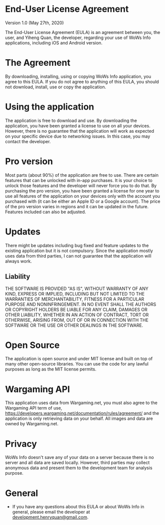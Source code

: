 # End-User License Agreement
Version 1.0 (May 27th, 2020)

The End-User License Agreement (EULA) is an agreement between you, the user, and Yiheng Quan, the developer, regarding your use of WoWs Info applications, including iOS and Android version.

# The Agreement
By downloading, installing, using or copying WoWs Info application, you agree to this EULA. If you do not agree to anything of this EULA, you should not download, install, use or copy the application.

# Using the application
The application is free to download and use. By downloading the application, you have been granted a license to use on all your devices. However, there is no guarantee that the application will work as expected on your specific device due to networking issues. In this case, you may contact the developer.

# Pro version
Most parts (about 90%) of the application are free to use. There are certain features that can be unlocked with in-app purchases. It is your choice to unlock those features and the developer will never force you to do that. By purchasing the pro version, you have been granted a license for one year to use all features of the application on your devices only with the account you purchased with (it can be either an Apple ID or a Google account). The price of the pro version varies in regions and it can be updated in the future. Features included can also be adjusted. 

# Updates
There might be updates including bug fixed and feature updates to the existing application but it is not compulsory. Since the application mostly uses data from third parties, I can not guarantee that the application will always work.

## Liability
THE SOFTWARE IS PROVIDED "AS IS", WITHOUT WARRANTY OF ANY KIND, EXPRESS OR
IMPLIED, INCLUDING BUT NOT LIMITED TO THE WARRANTIES OF MERCHANTABILITY,
FITNESS FOR A PARTICULAR PURPOSE AND NONINFRINGEMENT. IN NO EVENT SHALL THE
AUTHORS OR COPYRIGHT HOLDERS BE LIABLE FOR ANY CLAIM, DAMAGES OR OTHER
LIABILITY, WHETHER IN AN ACTION OF CONTRACT, TORT OR OTHERWISE, ARISING FROM,
OUT OF OR IN CONNECTION WITH THE SOFTWARE OR THE USE OR OTHER DEALINGS IN THE
SOFTWARE.

# Open Source
The application is open source and under MIT license and built on top of many other open-source libraries. You can use the code for any lawful purposes as long as the MIT license permits.

# Wargaming API
This application uses data from Wargaming.net, you must also agree to the Wargaming API term of use, https://developers.wargaming.net/documentation/rules/agreement/ and the application is only retrieving data on your behalf. All images and data are owned by Wargaming.net.

# Privacy
WoWs Info doesn't save any of your data on a server because there is no server and all data are saved locally. However, third parties may collect anonymous data and present them to the development team for analysis purpose. 

# General
- If you have any questions about this EULA or about WoWs Info in general, please email the developer at development.henryquan@gmail.com.
